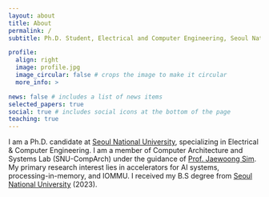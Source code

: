 ```yaml
---
layout: about
title: About
permalink: /
subtitle: Ph.D. Student, Electrical and Computer Engineering, Seoul National University

profile:
  align: right
  image: profile.jpg
  image_circular: false # crops the image to make it circular
  more_info: >

news: false # includes a list of news items
selected_papers: true
social: true # includes social icons at the bottom of the page
teaching: true
---
```


I am a Ph.D. candidate at [Seoul National University](https://ece.snu.ac.kr/en), specializing in Electrical & Computer Engineering. 
I am a member of Computer Architecture and Systems Lab (SNU-CompArch) under the guidance of [Prof. Jaewoong Sim](https://jaewoong.org/). 
My primary research interest lies in accelerators for AI systems, processing-in-memory, and IOMMU.
I received my B.S degree from [Seoul National University](https://ece.snu.ac.kr/en) (2023).
